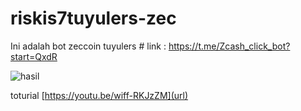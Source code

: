 # riskis7tuyulers-zec
Ini adalah bot zeccoin tuyulers  # link : https://t.me/Zcash_click_bot?start=QxdR

![hasil](https://user-images.githubusercontent.com/68382484/87742316-a61a6100-c810-11ea-9d8b-9ce4cae9c951.jpg)

toturial [https://youtu.be/wiff-RKJzZM](url)
